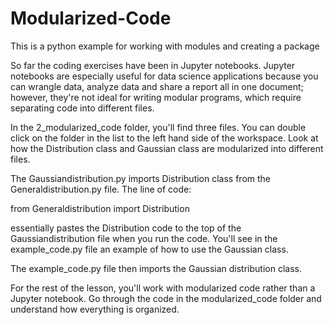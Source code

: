 # Modularized-Code

This is a python example for working with modules and creating a package

So far the coding exercises have been in Jupyter notebooks. Jupyter notebooks are especially useful for data science applications because you can wrangle data, analyze data and share a report all in one document; however, they're not ideal for writing modular programs, which require separating code into different files.

In the 2_modularized_code folder, you'll find three files. You can double click on the folder in the list to the left hand side of the workspace. Look at how the Distribution class and Gaussian class are modularized into different files. 

The Gaussiandistribution.py imports Distribution class from the Generaldistribution.py file. The line of code:

from Generaldistribution import Distribution

essentially pastes the Distribution code to the top of the Gaussiandistribution file when you run the code. You'll see in the example_code.py file an example of how to use the Gaussian class.

The example_code.py file then imports the Gaussian distribution class. 

For the rest of the lesson, you'll work with modularized code rather than a Jupyter notebook. Go through the code in the modularized_code folder and understand how everything is organized.
